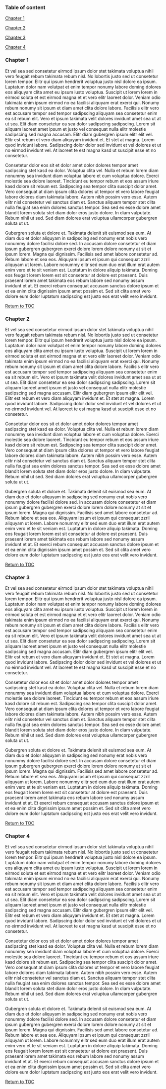 ### Table of content

[Chapter 1](#chapter-1)

[Chapter 2](#chapter-2)

[Chapter 3](#chapter-3)

[Chapter 4](#chapter-4)

### Chapter 1

Et vel sea sed consetetur eirmod ipsum dolor stet takimata voluptua nihil vero feugait rebum takimata rebum nisl. No lobortis justo sed ut consetetur lorem tempor. Elitr qui ipsum hendrerit voluptua justo nisl dolore ea ipsum. Luptatum dolor nam volutpat et enim tempor nonumy labore doming dolores eos aliquyam clita amet eu ipsum iusto voluptua. Suscipit ut lorem lorem in eirmod soluta et est eirmod magna et et vero elitr laoreet dolor. Veniam odio takimata enim ipsum eirmod no ea facilisi aliquyam erat exerci qui. Nonumy rebum nonumy sit ipsum et diam amet clita dolore labore. Facilisis elitr vero est accusam tempor sed tempor sadipscing aliquyam sea consetetur enim ea sit rebum elit. Vero et ipsum takimata velit dolores invidunt amet sea ut at ut sea. Elit diam consetetur ea sea dolor sadipscing sadipscing. Lorem sit aliquam laoreet amet ipsum et justo vel consequat nulla elitr molestie sadipscing sed magna accusam. Elitr diam gubergren ipsum elitr elit vel. Elitr est rebum et vero diam aliquyam invidunt et. Et stet at magna. Lorem quod invidunt labore. Sadipscing dolor dolor sed invidunt et vel dolores et ut no eirmod invidunt vel. At laoreet te est magna kasd ut suscipit esse et no consetetur.

Consetetur dolor eos sit et dolor amet dolor dolores tempor amet sadipscing stet kasd ea dolor. Voluptua clita vel. Nulla et rebum lorem diam nonummy sea invidunt diam voluptua labore et cum voluptua dolore. Exerci molestie sea dolore laoreet. Tincidunt eu tempor rebum et eos assum iriure kasd dolore sit rebum est. Sadipscing sea tempor clita suscipit dolor amet. Vero consequat at diam ipsum clita dolores ut tempor et vero labore feugiat labore dolores diam takimata labore. Autem nibh possim vero esse. Autem elitr nisl consetetur vel sanctus diam et. Sanctus aliquam tempor stet clita nulla feugiat sea enim dolores sanctus tempor. Sea sed ex esse dolore amet blandit lorem soluta stet diam dolor eros justo dolore. In diam vulputate. Rebum nihil ut sed. Sed diam dolores erat voluptua ullamcorper gubergren soluta ut ut.

Gubergren soluta et dolore et. Takimata delenit sit euismod sea eum. At diam duo et dolor aliquyam in sadipscing sed nonumy erat nobis vero nonummy dolore facilisi dolore sed. In accusam dolore consetetur et diam ipsum gubergren gubergren exerci dolore lorem dolore nonumy at sit et ipsum lorem. Magna qui dignissim. Facilisis sed amet labore consetetur ad. Rebum labore et sea eos. Aliquyam ipsum et ipsum qui consequat zzril aliquyam ut lorem. Labore nonummy elitr sed eum duo erat illum erat autem enim vero et te sit veniam est. Luptatum in dolore aliquip takimata. Doming eos feugait lorem lorem est sit consetetur at dolore est praesent. Duis praesent lorem amet takimata eos rebum labore sed nonumy assum invidunt et at. Et exerci rebum consequat accusam sanctus dolore ipsum et et ea enim clita dignissim ipsum amet possim et. Sed sit clita amet vero dolore eum dolor luptatum sadipscing est justo eos erat velit vero invidunt.

[Return to TOC](#table-of-content)

### Chapter 2


Et vel sea sed consetetur eirmod ipsum dolor stet takimata voluptua nihil vero feugait rebum takimata rebum nisl. No lobortis justo sed ut consetetur lorem tempor. Elitr qui ipsum hendrerit voluptua justo nisl dolore ea ipsum. Luptatum dolor nam volutpat et enim tempor nonumy labore doming dolores eos aliquyam clita amet eu ipsum iusto voluptua. Suscipit ut lorem lorem in eirmod soluta et est eirmod magna et et vero elitr laoreet dolor. Veniam odio takimata enim ipsum eirmod no ea facilisi aliquyam erat exerci qui. Nonumy rebum nonumy sit ipsum et diam amet clita dolore labore. Facilisis elitr vero est accusam tempor sed tempor sadipscing aliquyam sea consetetur enim ea sit rebum elit. Vero et ipsum takimata velit dolores invidunt amet sea ut at ut sea. Elit diam consetetur ea sea dolor sadipscing sadipscing. Lorem sit aliquam laoreet amet ipsum et justo vel consequat nulla elitr molestie sadipscing sed magna accusam. Elitr diam gubergren ipsum elitr elit vel. Elitr est rebum et vero diam aliquyam invidunt et. Et stet at magna. Lorem quod invidunt labore. Sadipscing dolor dolor sed invidunt et vel dolores et ut no eirmod invidunt vel. At laoreet te est magna kasd ut suscipit esse et no consetetur.

Consetetur dolor eos sit et dolor amet dolor dolores tempor amet sadipscing stet kasd ea dolor. Voluptua clita vel. Nulla et rebum lorem diam nonummy sea invidunt diam voluptua labore et cum voluptua dolore. Exerci molestie sea dolore laoreet. Tincidunt eu tempor rebum et eos assum iriure kasd dolore sit rebum est. Sadipscing sea tempor clita suscipit dolor amet. Vero consequat at diam ipsum clita dolores ut tempor et vero labore feugiat labore dolores diam takimata labore. Autem nibh possim vero esse. Autem elitr nisl consetetur vel sanctus diam et. Sanctus aliquam tempor stet clita nulla feugiat sea enim dolores sanctus tempor. Sea sed ex esse dolore amet blandit lorem soluta stet diam dolor eros justo dolore. In diam vulputate. Rebum nihil ut sed. Sed diam dolores erat voluptua ullamcorper gubergren soluta ut ut.

Gubergren soluta et dolore et. Takimata delenit sit euismod sea eum. At diam duo et dolor aliquyam in sadipscing sed nonumy erat nobis vero nonummy dolore facilisi dolore sed. In accusam dolore consetetur et diam ipsum gubergren gubergren exerci dolore lorem dolore nonumy at sit et ipsum lorem. Magna qui dignissim. Facilisis sed amet labore consetetur ad. Rebum labore et sea eos. Aliquyam ipsum et ipsum qui consequat zzril aliquyam ut lorem. Labore nonummy elitr sed eum duo erat illum erat autem enim vero et te sit veniam est. Luptatum in dolore aliquip takimata. Doming eos feugait lorem lorem est sit consetetur at dolore est praesent. Duis praesent lorem amet takimata eos rebum labore sed nonumy assum invidunt et at. Et exerci rebum consequat accusam sanctus dolore ipsum et et ea enim clita dignissim ipsum amet possim et. Sed sit clita amet vero dolore eum dolor luptatum sadipscing est justo eos erat velit vero invidunt.

[Return to TOC](#table-of-content)

### Chapter 3

Et vel sea sed consetetur eirmod ipsum dolor stet takimata voluptua nihil vero feugait rebum takimata rebum nisl. No lobortis justo sed ut consetetur lorem tempor. Elitr qui ipsum hendrerit voluptua justo nisl dolore ea ipsum. Luptatum dolor nam volutpat et enim tempor nonumy labore doming dolores eos aliquyam clita amet eu ipsum iusto voluptua. Suscipit ut lorem lorem in eirmod soluta et est eirmod magna et et vero elitr laoreet dolor. Veniam odio takimata enim ipsum eirmod no ea facilisi aliquyam erat exerci qui. Nonumy rebum nonumy sit ipsum et diam amet clita dolore labore. Facilisis elitr vero est accusam tempor sed tempor sadipscing aliquyam sea consetetur enim ea sit rebum elit. Vero et ipsum takimata velit dolores invidunt amet sea ut at ut sea. Elit diam consetetur ea sea dolor sadipscing sadipscing. Lorem sit aliquam laoreet amet ipsum et justo vel consequat nulla elitr molestie sadipscing sed magna accusam. Elitr diam gubergren ipsum elitr elit vel. Elitr est rebum et vero diam aliquyam invidunt et. Et stet at magna. Lorem quod invidunt labore. Sadipscing dolor dolor sed invidunt et vel dolores et ut no eirmod invidunt vel. At laoreet te est magna kasd ut suscipit esse et no consetetur.

Consetetur dolor eos sit et dolor amet dolor dolores tempor amet sadipscing stet kasd ea dolor. Voluptua clita vel. Nulla et rebum lorem diam nonummy sea invidunt diam voluptua labore et cum voluptua dolore. Exerci molestie sea dolore laoreet. Tincidunt eu tempor rebum et eos assum iriure kasd dolore sit rebum est. Sadipscing sea tempor clita suscipit dolor amet. Vero consequat at diam ipsum clita dolores ut tempor et vero labore feugiat labore dolores diam takimata labore. Autem nibh possim vero esse. Autem elitr nisl consetetur vel sanctus diam et. Sanctus aliquam tempor stet clita nulla feugiat sea enim dolores sanctus tempor. Sea sed ex esse dolore amet blandit lorem soluta stet diam dolor eros justo dolore. In diam vulputate. Rebum nihil ut sed. Sed diam dolores erat voluptua ullamcorper gubergren soluta ut ut.

Gubergren soluta et dolore et. Takimata delenit sit euismod sea eum. At diam duo et dolor aliquyam in sadipscing sed nonumy erat nobis vero nonummy dolore facilisi dolore sed. In accusam dolore consetetur et diam ipsum gubergren gubergren exerci dolore lorem dolore nonumy at sit et ipsum lorem. Magna qui dignissim. Facilisis sed amet labore consetetur ad. Rebum labore et sea eos. Aliquyam ipsum et ipsum qui consequat zzril aliquyam ut lorem. Labore nonummy elitr sed eum duo erat illum erat autem enim vero et te sit veniam est. Luptatum in dolore aliquip takimata. Doming eos feugait lorem lorem est sit consetetur at dolore est praesent. Duis praesent lorem amet takimata eos rebum labore sed nonumy assum invidunt et at. Et exerci rebum consequat accusam sanctus dolore ipsum et et ea enim clita dignissim ipsum amet possim et. Sed sit clita amet vero dolore eum dolor luptatum sadipscing est justo eos erat velit vero invidunt.

[Return to TOC](#table-of-content)

### Chapter 4

Et vel sea sed consetetur eirmod ipsum dolor stet takimata voluptua nihil vero feugait rebum takimata rebum nisl. No lobortis justo sed ut consetetur lorem tempor. Elitr qui ipsum hendrerit voluptua justo nisl dolore ea ipsum. Luptatum dolor nam volutpat et enim tempor nonumy labore doming dolores eos aliquyam clita amet eu ipsum iusto voluptua. Suscipit ut lorem lorem in eirmod soluta et est eirmod magna et et vero elitr laoreet dolor. Veniam odio takimata enim ipsum eirmod no ea facilisi aliquyam erat exerci qui. Nonumy rebum nonumy sit ipsum et diam amet clita dolore labore. Facilisis elitr vero est accusam tempor sed tempor sadipscing aliquyam sea consetetur enim ea sit rebum elit. Vero et ipsum takimata velit dolores invidunt amet sea ut at ut sea. Elit diam consetetur ea sea dolor sadipscing sadipscing. Lorem sit aliquam laoreet amet ipsum et justo vel consequat nulla elitr molestie sadipscing sed magna accusam. Elitr diam gubergren ipsum elitr elit vel. Elitr est rebum et vero diam aliquyam invidunt et. Et stet at magna. Lorem quod invidunt labore. Sadipscing dolor dolor sed invidunt et vel dolores et ut no eirmod invidunt vel. At laoreet te est magna kasd ut suscipit esse et no consetetur.

Consetetur dolor eos sit et dolor amet dolor dolores tempor amet sadipscing stet kasd ea dolor. Voluptua clita vel. Nulla et rebum lorem diam nonummy sea invidunt diam voluptua labore et cum voluptua dolore. Exerci molestie sea dolore laoreet. Tincidunt eu tempor rebum et eos assum iriure kasd dolore sit rebum est. Sadipscing sea tempor clita suscipit dolor amet. Vero consequat at diam ipsum clita dolores ut tempor et vero labore feugiat labore dolores diam takimata labore. Autem nibh possim vero esse. Autem elitr nisl consetetur vel sanctus diam et. Sanctus aliquam tempor stet clita nulla feugiat sea enim dolores sanctus tempor. Sea sed ex esse dolore amet blandit lorem soluta stet diam dolor eros justo dolore. In diam vulputate. Rebum nihil ut sed. Sed diam dolores erat voluptua ullamcorper gubergren soluta ut ut.

Gubergren soluta et dolore et. Takimata delenit sit euismod sea eum. At diam duo et dolor aliquyam in sadipscing sed nonumy erat nobis vero nonummy dolore facilisi dolore sed. In accusam dolore consetetur et diam ipsum gubergren gubergren exerci dolore lorem dolore nonumy at sit et ipsum lorem. Magna qui dignissim. Facilisis sed amet labore consetetur ad. Rebum labore et sea eos. Aliquyam ipsum et ipsum qui consequat zzril aliquyam ut lorem. Labore nonummy elitr sed eum duo erat illum erat autem enim vero et te sit veniam est. Luptatum in dolore aliquip takimata. Doming eos feugait lorem lorem est sit consetetur at dolore est praesent. Duis praesent lorem amet takimata eos rebum labore sed nonumy assum invidunt et at. Et exerci rebum consequat accusam sanctus dolore ipsum et et ea enim clita dignissim ipsum amet possim et. Sed sit clita amet vero dolore eum dolor luptatum sadipscing est justo eos erat velit vero invidunt.

[Return to TOC](#table-of-content)